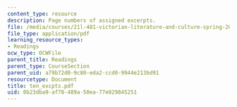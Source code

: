 ```yaml
---
content_type: resource
description: Page numbers of assigned excerpts.
file: /media/courses/21l-481-victorian-literature-and-culture-spring-2003/0b23dba9af78489a50ea77e029845251_ten_excpts.pdf
file_type: application/pdf
learning_resource_types:
- Readings
ocw_type: OCWFile
parent_title: Readings
parent_type: CourseSection
parent_uid: a79b72d0-9c80-eda2-ccd0-9944e213bd91
resourcetype: Document
title: ten_excpts.pdf
uid: 0b23dba9-af78-489a-50ea-77e029845251
---
```


